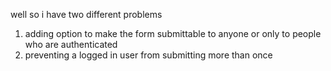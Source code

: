 well so i have two different problems

1. adding option to make the form submittable to anyone or only to people who are authenticated
2. preventing a logged in user from submitting more than once
<!-- 3. maybe make the form visible to everyone irrespective of they are authenticated or not but only authenticated user can submit
 -->
